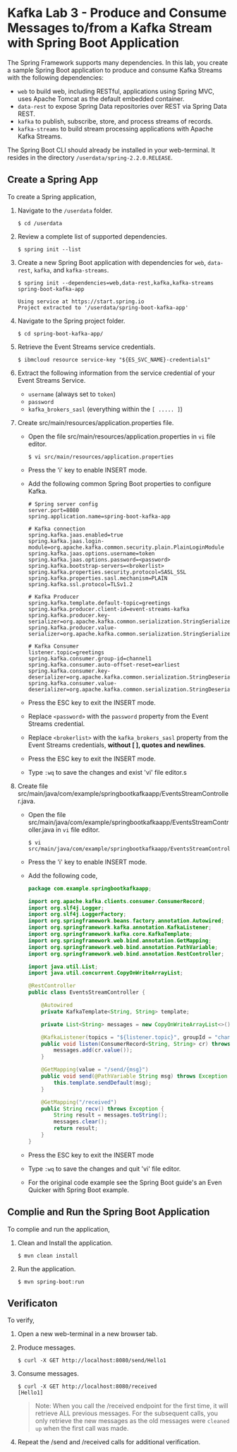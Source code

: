 # Kafka Lab 3 - Produce and Consume Messages to/from a Kafka Stream with Spring Boot Application

The Spring Framework supports many dependencies. In this lab, you create a sample Spring Boot application to produce and consume Kafka Streams with the following dependencies:

* `web` to build web, including RESTful, applications using Spring MVC, uses Apache Tomcat as the default embedded container.
* `data-rest` to expose Spring Data repositories over REST via Spring Data REST. 
* `kafka` to publish, subscribe, store, and process streams of records.
* `kafka-streams` to build stream processing applications with Apache Kafka Streams.

The Spring Boot CLI should already be installed in your web-terminal. It resides in the directory `/userdata/spring-2.2.0.RELEASE`.


## Create a Spring App

To create a Spring application,

1. Navigate to the `/userdata` folder.

	```shell
	$ cd /userdata
	```

1. Review a complete list of supported dependencies.

	```shell
	$ spring init --list
	```

1. Create a new Spring Boot application with dependencies for `web`, `data-rest`, `kafka`, and `kafka-streams`.

	```shell
	$ spring init --dependencies=web,data-rest,kafka,kafka-streams spring-boot-kafka-app

	Using service at https://start.spring.io
	Project extracted to '/userdata/spring-boot-kafka-app'
	```

1. Navigate to the Spring project folder.

	```shell
	$ cd spring-boot-kafka-app/
	```

1. Retrieve the Event Streams service credentials.

	```shell
	$ ibmcloud resource service-key "${ES_SVC_NAME}-credentials1"
	```

1. Extract the following information from the service credential of your Event Streams Service.
	* `username` (always set to `token`)
	* `password`
	* `kafka_brokers_sasl` (everything within the `[ ..... ]`)

1. Create src/main/resources/application.properties file.

	* Open the file src/main/resources/application.properties in `vi` file editor.

    	```console
	    $ vi src/main/resources/application.properties
    	```

	* Press the 'i' key to enable INSERT mode.

	* Add the following common Spring Boot properties to configure Kafka.

		```text
		# Spring server config
		server.port=8080
		spring.application.name=spring-boot-kafka-app

		# Kafka connection
		spring.kafka.jaas.enabled=true
		spring.kafka.jaas.login-module=org.apache.kafka.common.security.plain.PlainLoginModule
		spring.kafka.jaas.options.username=token
		spring.kafka.jaas.options.password=<password>
		spring.kafka.bootstrap-servers=<brokerlist>
		spring.kafka.properties.security.protocol=SASL_SSL
		spring.kafka.properties.sasl.mechanism=PLAIN
		spring.kafka.ssl.protocol=TLSv1.2

		# Kafka Producer
		spring.kafka.template.default-topic=greetings
		spring.kafka.producer.client-id=event-streams-kafka
		spring.kafka.producer.key-serializer=org.apache.kafka.common.serialization.StringSerializer
		spring.kafka.producer.value-serializer=org.apache.kafka.common.serialization.StringSerializer

		# Kafka Consumer
		listener.topic=greetings
		spring.kafka.consumer.group-id=channel1
		spring.kafka.consumer.auto-offset-reset=earliest
		spring.kafka.consumer.key-deserializer=org.apache.kafka.common.serialization.StringDeserializer
		spring.kafka.consumer.value-deserializer=org.apache.kafka.common.serialization.StringDeserializer
		```

	* Press the ESC key to exit the INSERT mode.

	* Replace `<password>` with the `password` property from the Event Streams credential.
	
	* Replace `<brokerlist>` with the `kafka_brokers_sasl` property from the Event Streams credentials, **without [ ], quotes and newlines**.

	* Press the ESC key to exit the INSERT mode.
	
	* Type `:wq` to save the changes and exist 'vi' file editor.s

1. Create file src/main/java/com/example/springbootkafkaapp/EventsStreamController.java.

	* Open the file src/main/java/com/example/springbootkafkaapp/EventsStreamController.java in `vi` file editor.

	    ```console
    	$ vi src/main/java/com/example/springbootkafkaapp/EventsStreamController.java
    	```
  
	* Press the 'i' key to enable INSERT mode.

	* Add the following code,

		```java
		package com.example.springbootkafkaapp;

		import org.apache.kafka.clients.consumer.ConsumerRecord;
		import org.slf4j.Logger;
		import org.slf4j.LoggerFactory;
		import org.springframework.beans.factory.annotation.Autowired;
		import org.springframework.kafka.annotation.KafkaListener;
		import org.springframework.kafka.core.KafkaTemplate;
		import org.springframework.web.bind.annotation.GetMapping;
		import org.springframework.web.bind.annotation.PathVariable;
		import org.springframework.web.bind.annotation.RestController;

		import java.util.List;
		import java.util.concurrent.CopyOnWriteArrayList;

		@RestController
		public class EventsStreamController {
	
			@Autowired
			private KafkaTemplate<String, String> template;
	
			private List<String> messages = new CopyOnWriteArrayList<>();

			@KafkaListener(topics = "${listener.topic}", groupId = "channel1")
			public void listen(ConsumerRecord<String, String> cr) throws Exception {
				messages.add(cr.value());
			}

			@GetMapping(value = "/send/{msg}")
			public void send(@PathVariable String msg) throws Exception {
				this.template.sendDefault(msg);
			}

			@GetMapping("/received")
			public String recv() throws Exception {
				String result = messages.toString();
				messages.clear();
				return result;
			}
		}
		```

	* Press the ESC key to exit the INSERT mode
	
	* Type `:wq` to save the changes and quit 'vi' file editor.

	* For the original code example see the Spring Boot guide's an Even Quicker with Spring Boot example.


## Complie and Run the Spring Boot Application

To complie and run the application,

1. Clean and Install the application.

	```console
	$ mvn clean install
	```

1. Run the application.

	```console
	$ mvn spring-boot:run
	```


## Verificaton

To verify,

1. Open a new web-terminal in a new browser tab.

1. Produce messages.

	```console
	$ curl -X GET http://localhost:8080/send/Hello1
	```

1. Consume messages.

	```console
	$ curl -X GET http://localhost:8080/received
	[Hello1]
	```
	> Note: When you call the /received endpoint for the first time, it will retrieve ALL previous messages. For the subsequent calls, you only retrieve the new messages as the old messages were `cleaned up` when the first call was made.

1. Repeat the /send and /received calls for additional verification.

